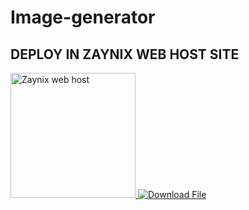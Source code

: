 # Image-generator


## DEPLOY IN ZAYNIX WEB HOST SITE 
<a href="https://zaynix-web-host.onrender.com/" target="_blank">
   <img alt="Zaynix web host " src="https://img.shields.io/badge/%20PANEL%20Solar%20Hosting-neon pink?style=for-the-badge&logo=internet-explorer&logoColor=white" width="200">
</a>
<a href="https://raw.githubusercontent.com/ROMEKTRICKS/Image-generator/main/index.html" download>
   <img src="https://img.shields.io/badge/📥%20Download%20from%20GitHub-blue?style=for-the-badge&logo=github&logoColor=white" alt="Download File">
</a>
  
